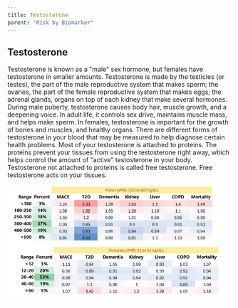 ```yaml
---
title: Testosterone
parent: "Risk by Biomarker"
---
```



## Testosterone


Testosterone is known as a "male" sex hormone, but females have testosterone in smaller amounts. Testosterone is made by the testicles (or testes), the part of the male reproductive system that makes sperm; the ovaries, the part of the female reproductive system that makes eggs; the adrenal glands, organs on top of each kidney that make several hormones. During male puberty, testosterone causes body hair, muscle growth, and a deepening voice. In adult life, it controls sex drive, maintains muscle mass, and helps make sperm. In females, testosterone is important for the growth of bones and muscles, and healthy organs. There are different forms of testosterone in your blood that may be measured to help diagnose certain health problems. Most of your testosterone is attached to proteins. The proteins prevent your tissues from using the testosterone right away, which helps control the amount of "active" testosterone in your body. Testosterone not attached to proteins is called free testosterone. Free testosterone acts on your tissues.


![Testosteronerr](/assets/images/rr_testosterone.png)




